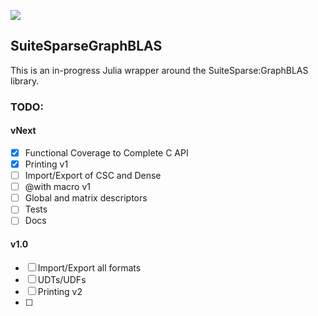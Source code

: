 [![](https://img.shields.io/badge/docs-dev-blue.svg)](https://juliasparse.github.io/SuiteSparseGraphBLAS.jl/dev/)

## SuiteSparseGraphBLAS
This is an in-progress Julia wrapper around the SuiteSparse:GraphBLAS library.


### TODO:
#### vNext
- [x] Functional Coverage to Complete C API
- [x] Printing v1
- [ ] Import/Export of CSC and Dense
- [ ] @with macro v1
- [ ] Global and matrix descriptors
- [ ] Tests
- [ ] Docs

#### v1.0
- [ ] Import/Export all formats
- [ ] UDTs/UDFs
- [ ] Printing v2
- [ ] 